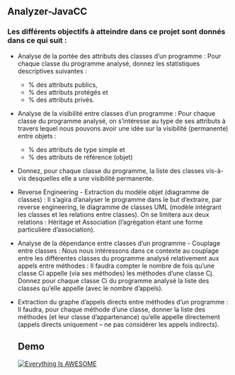 ## Analyzer-JavaCC
### Les différents objectifs à atteindre dans ce projet sont donnés dans ce qui suit :
- Analyse de la portée des attributs des classes d’un programme : Pour chaque
classe du programme analysé, donnez les statistiques descriptives suivantes : 
  - % des attributs publics, 
  - % des attributs protégés et 
  - % des attributs privés.
- Analyse de la visibilité entre classes d’un programme : Pour chaque classe
du programme analysé, on s’intéresse au type de ses attributs à travers lequel
nous pouvons avoir une idée sur la visibilité (permanente) entre objets :
  - % des attributs de type simple et 
  - % des attributs de référence (objet)
- Donnez, pour chaque classe du programme, la liste des classes vis-à-vis
  desquelles elle a une visibilité permanente.
- Reverse Engineering - Extraction du modèle objet (diagramme de classes) : Il
  s’agira d’analyser le programme dans le but d’extraire, par reverse engineering,
  le diagramme de classes UML (modèle intégrant les classes et les relations entre
  classes). On se limitera aux deux relations : Héritage et Association (l’agrégation
  étant une forme particulière d’association).
- Analyse de la dépendance entre classes d’un programme - Couplage entre
  classes : Nous nous intéressons dans ce contexte au couplage entre les différentes
  classes du programme analysé relativement aux appels entre méthodes : Il
  faudra compter le nombre de fois qu’une classe Ci appelle (via ses méthodes) les
  méthodes d’une classe Cj. Donnez pour chaque classe Ci du programme analysé
  la liste des classes qu’elle appelle (avec le nombre d’appels).
- Extraction du graphe d’appels directs entre méthodes d’un programme : Il
  faudra, pour chaque méthode d’une classe, donner la liste des méthodes (et leur
  classe d’appartenance) qu’elle appelle directement (appels directs uniquement –
  ne pas considérer les appels indirects).
  
  ## Demo
  [![Everything Is AWESOME](https://videoapi-muybridge.vimeocdn.com/animated-thumbnails/image/24c82312-4892-48b9-9fb6-3d49ba8a505f.gif?ClientID=vimeo-core-prod&Date=1639297032&Signature=12bedb2a1e0484cb7e576476ea24739d74075268)](https://youtu.be/bdo1jc7CAmc "JavaCC Analyseur")
